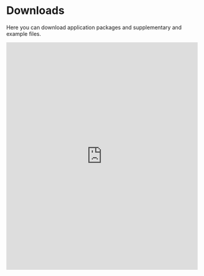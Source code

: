 Downloads
=========

Here you can download application packages and supplementary and example files.

<iframe src="https://www.box.com/embed_widget/555f7ce8eb08/s/yquwvrjg1xecoln7qjgo?view=list&sort=date&direction=ASC&theme=gray" width="100%" height="600" frameborder="0"></iframe>
